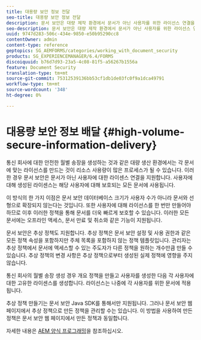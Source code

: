```yaml
---
title: 대용량 보안 정보 전달
seo-title: 대용량 보안 정보 전달
description: 문서 보안은 대량 제작 환경에서 문서가 아닌 사용자를 위한 라이선스 연결을 지원합니다.
seo-description: 문서 보안은 대량 제작 환경에서 문서가 아닌 사용자를 위한 라이선스 연결을 지원합니다.
uuid: 9747d283-506c-434e-9850-e50b95290cc8
contentOwner: admin
content-type: reference
geptopics: SG_AEMFORMS/categories/working_with_document_security
products: SG_EXPERIENCEMANAGER/6.4/FORMS
discoiquuid: b76d7d93-23a5-4c08-81f5-a56267b1556a
feature: Document Security
translation-type: tm+mt
source-git-commit: 75312539136bb53cf1db1de03fc0f9a1dca49791
workflow-type: tm+mt
source-wordcount: '348'
ht-degree: 0%

---
```



# 대용량 보안 정보 배달 {#high-volume-secure-information-delivery}

통신 회사에 대한 안전한 월별 송장을 생성하는 것과 같은 대량 생산 환경에서는 각 문서에 맞는 라이선스를 만드는 것이 리소스 사용량이 많은 프로세스가 될 수 있습니다. 이러한 경우 문서 보안은 문서가 아닌 사용자에 대한 라이센스 연결을 지원합니다. 사용자에 대해 생성된 라이센스는 해당 사용자에 대해 보호되는 모든 문서에 사용됩니다.

이 방식의 한 가지 이점은 문서 보안 데이터베이스 크기가 사용자 수가 아니라 문서와 선형으로 확장되지 않는다는 것입니다. 또한 사용자에 대해 라이선스를 한 번만 만들어야 하므로 이후 이러한 정책을 통해 문서를 더욱 빠르게 보호할 수 있습니다. 이러한 모든 문서에는 오프라인 액세스, 문서 만료 및 취소와 같은 기능이 지원됩니다.

문서 보안은 추상 정책도 지원합니다. 추상 정책은 문서 보안 설정 및 사용 권한과 같은 모든 정책 속성을 포함하지만 주체 목록을 포함하지 않는 정책 템플릿입니다. 관리자는 추상 정책에서 문서에 액세스할 수 있는 주도자가 다른 정책을 원하는 개수만큼 만들 수 있습니다. 추상 정책의 변경 사항은 추상 정책으로부터 생성된 실제 정책에 영향을 주지 않습니다.

통신 회사의 월별 송장 생성 경우 개요 정책을 만들고 사용자를 생성한 다음 각 사용자에 대한 고유한 라이센스를 생성합니다. 라이선스는 나중에 각 사용자를 위한 문서에 적용됩니다.

추상 정책 만들기는 문서 보안 Java SDK를 통해서만 지원됩니다. 그러나 문서 보안 웹 페이지에서 추상 정책으로 만든 정책을 관리할 수는 있습니다. 이 방법을 사용하여 만든 정책은 문서 보안 웹 페이지에서 만든 정책과 동일합니다.

자세한 내용은 [AEM 양식 프로그래밍](https://www.adobe.com/go/learn_aemforms_programming_63)을 참조하십시오.
